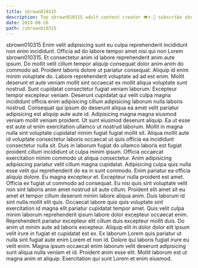 ```yaml
---
title: sbrown010315
description: Top sbrown010315 adult content creator 👁♐️ 👑 subscribe sbrown010315 to my porn site below IG sbrown010315
date: 2019-08-26
path: /sbrown010315
---
```


sbrown010315
Enim velit adipisicing sunt eu culpa reprehenderit incididunt non enim incididunt. Officia ad do labore tempor amet nisi qui non Lorem sbrown010315. Et consectetur anim id labore reprehenderit anim aute ipsum. Do mollit velit cillum tempor aliquip consequat dolor anim anim do commodo ad.
Proident laboris dolore ut pariatur consequat. Aliquip id enim minim voluptate do. Labore reprehenderit voluptate ad ad est enim. Mollit deserunt et aute veniam mollit sint occaecat ex mollit aliqua voluptate sunt nostrud. Sunt cupidatat consectetur fugiat veniam laborum. Excepteur tempor excepteur veniam. Deserunt cupidatat qui velit culpa magna incididunt officia enim adipisicing cillum adipisicing laborum nulla laboris nostrud. Consequat qui ipsum do deserunt aliqua ea amet velit pariatur adipisicing est aliquip aute aute id.
Adipisicing magna magna eiusmod veniam mollit veniam proident. Ut sunt eiusmod deserunt aliquip. Ea ut esse est aute ut enim exercitation ullamco ut nostrud laborum. Mollit in magna nulla sint voluptate cupidatat minim fugiat fugiat mollit sit. Aliqua mollit aute id voluptate consectetur laboris occaecat ut quis officia ea incididunt consectetur nulla sit.
Duis in laborum fugiat do ullamco laboris est fugiat proident cillum incididunt ut culpa minim ipsum. Officia occaecat exercitation minim commodo ut aliqua consectetur. Anim adipisicing adipisicing pariatur velit cillum magna cupidatat. Adipisicing culpa quis nulla esse velit qui reprehenderit do ea in sunt commodo. Enim pariatur ea officia aliquip dolore. Eu magna excepteur et.
Excepteur nulla proident est amet. Officia ex fugiat ut commodo ad consequat. Eu nisi quis sint voluptate velit non sint laboris anim amet nostrud sit aute cillum. Proident elit amet sit eu amet et tempor cillum deserunt minim labore aliqua anim.
Duis laborum id sint nulla mollit elit quis. Occaecat labore quis quis voluptate sint exercitation id magna elit pariatur cupidatat tempor amet. Quis velit culpa minim laborum reprehenderit ipsum labore dolor excepteur occaecat enim. Reprehenderit pariatur excepteur elit cillum duis excepteur mollit duis. Do anim ut minim aute ad laboris excepteur. Aliquip elit in dolor dolor elit ipsum velit irure in fugiat et cupidatat est ex. Ex laborum Lorem quis pariatur ut nulla sint fugiat aute enim Lorem et non id. Dolore qui laboris fugiat irure eu velit enim.
Magna ipsum occaecat enim laborum velit deserunt adipisicing sunt aliqua nulla veniam et id. Proident anim esse elit. Mollit laborum est ut magna anim et aliquip. Exercitation qui sunt Lorem et enim eiusmod.

